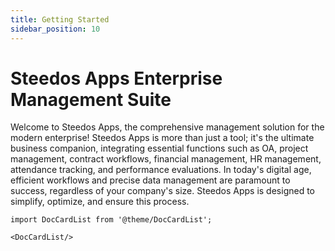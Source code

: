 ```yaml
---
title: Getting Started
sidebar_position: 10
---
```


# Steedos Apps Enterprise Management Suite

Welcome to Steedos Apps, the comprehensive management solution for the modern enterprise! Steedos Apps is more than just a tool; it's the ultimate business companion, integrating essential functions such as OA, project management, contract workflows, financial management, HR management, attendance tracking, and performance evaluations. In today's digital age, efficient workflows and precise data management are paramount to success, regardless of your company's size. Steedos Apps is designed to simplify, optimize, and ensure this process.


```mdx-code-block
import DocCardList from '@theme/DocCardList';

<DocCardList/>
```